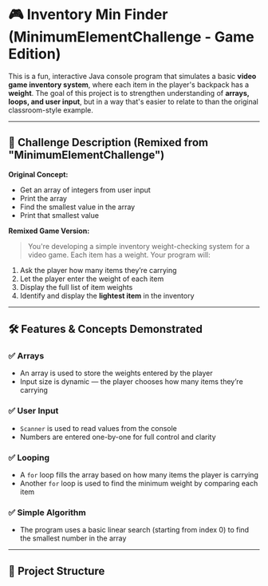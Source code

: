 # 🎮 Inventory Min Finder (MinimumElementChallenge - Game Edition)

This is a fun, interactive Java console program that simulates a basic **video game inventory system**, where each item in the player's backpack has a **weight**. The goal of this project is to strengthen understanding of **arrays, loops, and user input**, but in a way that's easier to relate to than the original classroom-style example.

---

## 🧠 Challenge Description (Remixed from "MinimumElementChallenge")

**Original Concept:**
- Get an array of integers from user input
- Print the array
- Find the smallest value in the array
- Print that smallest value

**Remixed Game Version:**
> You're developing a simple inventory weight-checking system for a video game. Each item has a weight. Your program will:

1. Ask the player how many items they’re carrying  
2. Let the player enter the weight of each item  
3. Display the full list of item weights  
4. Identify and display the **lightest item** in the inventory

---

## 🛠 Features & Concepts Demonstrated

### ✅ Arrays
- An array is used to store the weights entered by the player
- Input size is dynamic — the player chooses how many items they’re carrying

### ✅ User Input
- `Scanner` is used to read values from the console
- Numbers are entered one-by-one for full control and clarity

### ✅ Looping
- A `for` loop fills the array based on how many items the player is carrying
- Another `for` loop is used to find the minimum weight by comparing each item

### ✅ Simple Algorithm
- The program uses a basic linear search (starting from index 0) to find the smallest number in the array

---

## 📂 Project Structure

